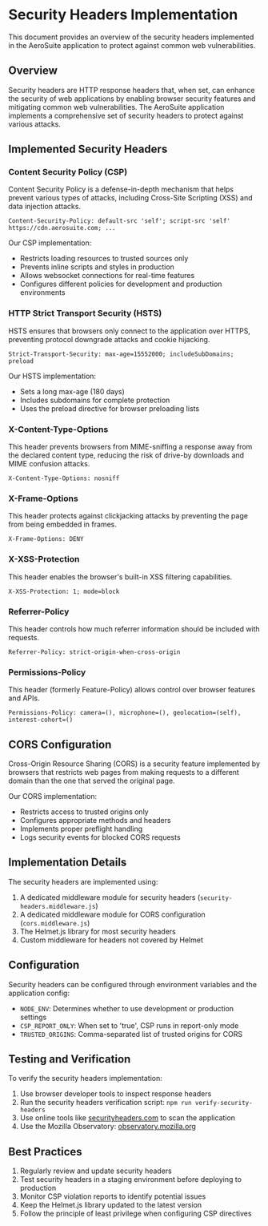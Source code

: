 # Security Headers Implementation

This document provides an overview of the security headers implemented in the AeroSuite application to protect against common web vulnerabilities.

## Overview

Security headers are HTTP response headers that, when set, can enhance the security of web applications by enabling browser security features and mitigating common web vulnerabilities. The AeroSuite application implements a comprehensive set of security headers to protect against various attacks.

## Implemented Security Headers

### Content Security Policy (CSP)

Content Security Policy is a defense-in-depth mechanism that helps prevent various types of attacks, including Cross-Site Scripting (XSS) and data injection attacks.

```
Content-Security-Policy: default-src 'self'; script-src 'self' https://cdn.aerosuite.com; ...
```

Our CSP implementation:
- Restricts loading resources to trusted sources only
- Prevents inline scripts and styles in production
- Allows websocket connections for real-time features
- Configures different policies for development and production environments

### HTTP Strict Transport Security (HSTS)

HSTS ensures that browsers only connect to the application over HTTPS, preventing protocol downgrade attacks and cookie hijacking.

```
Strict-Transport-Security: max-age=15552000; includeSubDomains; preload
```

Our HSTS implementation:
- Sets a long max-age (180 days)
- Includes subdomains for complete protection
- Uses the preload directive for browser preloading lists

### X-Content-Type-Options

This header prevents browsers from MIME-sniffing a response away from the declared content type, reducing the risk of drive-by downloads and MIME confusion attacks.

```
X-Content-Type-Options: nosniff
```

### X-Frame-Options

This header protects against clickjacking attacks by preventing the page from being embedded in frames.

```
X-Frame-Options: DENY
```

### X-XSS-Protection

This header enables the browser's built-in XSS filtering capabilities.

```
X-XSS-Protection: 1; mode=block
```

### Referrer-Policy

This header controls how much referrer information should be included with requests.

```
Referrer-Policy: strict-origin-when-cross-origin
```

### Permissions-Policy

This header (formerly Feature-Policy) allows control over browser features and APIs.

```
Permissions-Policy: camera=(), microphone=(), geolocation=(self), interest-cohort=()
```

## CORS Configuration

Cross-Origin Resource Sharing (CORS) is a security feature implemented by browsers that restricts web pages from making requests to a different domain than the one that served the original page.

Our CORS implementation:
- Restricts access to trusted origins only
- Configures appropriate methods and headers
- Implements proper preflight handling
- Logs security events for blocked CORS requests

## Implementation Details

The security headers are implemented using:
1. A dedicated middleware module for security headers (`security-headers.middleware.js`)
2. A dedicated middleware module for CORS configuration (`cors.middleware.js`)
3. The Helmet.js library for most security headers
4. Custom middleware for headers not covered by Helmet

## Configuration

Security headers can be configured through environment variables and the application config:

- `NODE_ENV`: Determines whether to use development or production settings
- `CSP_REPORT_ONLY`: When set to 'true', CSP runs in report-only mode
- `TRUSTED_ORIGINS`: Comma-separated list of trusted origins for CORS

## Testing and Verification

To verify the security headers implementation:

1. Use browser developer tools to inspect response headers
2. Run the security headers verification script: `npm run verify-security-headers`
3. Use online tools like [securityheaders.com](https://securityheaders.com) to scan the application
4. Use the Mozilla Observatory: [observatory.mozilla.org](https://observatory.mozilla.org/)

## Best Practices

1. Regularly review and update security headers
2. Test security headers in a staging environment before deploying to production
3. Monitor CSP violation reports to identify potential issues
4. Keep the Helmet.js library updated to the latest version
5. Follow the principle of least privilege when configuring CSP directives 
